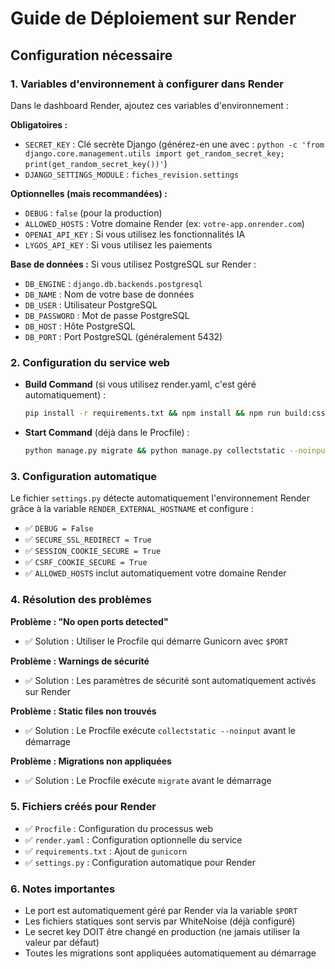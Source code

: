 # Guide de Déploiement sur Render

## Configuration nécessaire

### 1. Variables d'environnement à configurer dans Render

Dans le dashboard Render, ajoutez ces variables d'environnement :

**Obligatoires :**
- `SECRET_KEY` : Clé secrète Django (générez-en une avec : `python -c 'from django.core.management.utils import get_random_secret_key; print(get_random_secret_key())'`)
- `DJANGO_SETTINGS_MODULE` : `fiches_revision.settings`

**Optionnelles (mais recommandées) :**
- `DEBUG` : `false` (pour la production)
- `ALLOWED_HOSTS` : Votre domaine Render (ex: `votre-app.onrender.com`)
- `OPENAI_API_KEY` : Si vous utilisez les fonctionnalités IA
- `LYGOS_API_KEY` : Si vous utilisez les paiements

**Base de données :**
Si vous utilisez PostgreSQL sur Render :
- `DB_ENGINE` : `django.db.backends.postgresql`
- `DB_NAME` : Nom de votre base de données
- `DB_USER` : Utilisateur PostgreSQL
- `DB_PASSWORD` : Mot de passe PostgreSQL
- `DB_HOST` : Hôte PostgreSQL
- `DB_PORT` : Port PostgreSQL (généralement 5432)

### 2. Configuration du service web

- **Build Command** (si vous utilisez render.yaml, c'est géré automatiquement) :
  ```bash
  pip install -r requirements.txt && npm install && npm run build:css
  ```

- **Start Command** (déjà dans le Procfile) :
  ```bash
  python manage.py migrate && python manage.py collectstatic --noinput && gunicorn fiches_revision.wsgi:application --bind 0.0.0.0:$PORT --workers 2 --timeout 120
  ```

### 3. Configuration automatique

Le fichier `settings.py` détecte automatiquement l'environnement Render grâce à la variable `RENDER_EXTERNAL_HOSTNAME` et configure :
- ✅ `DEBUG = False`
- ✅ `SECURE_SSL_REDIRECT = True`
- ✅ `SESSION_COOKIE_SECURE = True`
- ✅ `CSRF_COOKIE_SECURE = True`
- ✅ `ALLOWED_HOSTS` inclut automatiquement votre domaine Render

### 4. Résolution des problèmes

**Problème : "No open ports detected"**
- ✅ Solution : Utiliser le Procfile qui démarre Gunicorn avec `$PORT`

**Problème : Warnings de sécurité**
- ✅ Solution : Les paramètres de sécurité sont automatiquement activés sur Render

**Problème : Static files non trouvés**
- ✅ Solution : Le Procfile exécute `collectstatic --noinput` avant le démarrage

**Problème : Migrations non appliquées**
- ✅ Solution : Le Procfile exécute `migrate` avant le démarrage

### 5. Fichiers créés pour Render

- ✅ `Procfile` : Configuration du processus web
- ✅ `render.yaml` : Configuration optionnelle du service
- ✅ `requirements.txt` : Ajout de `gunicorn`
- ✅ `settings.py` : Configuration automatique pour Render

### 6. Notes importantes

- Le port est automatiquement géré par Render via la variable `$PORT`
- Les fichiers statiques sont servis par WhiteNoise (déjà configuré)
- Le secret key DOIT être changé en production (ne jamais utiliser la valeur par défaut)
- Toutes les migrations sont appliquées automatiquement au démarrage

